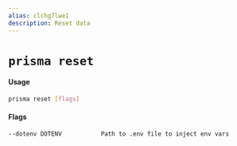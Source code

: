 ```yaml
---
alias: clchg7lwe1
description: Reset data
---
```


# `prisma reset`

#### Usage

```sh
prisma reset [flags]
```

#### Flags

```
--dotenv DOTENV           Path to .env file to inject env vars
```
